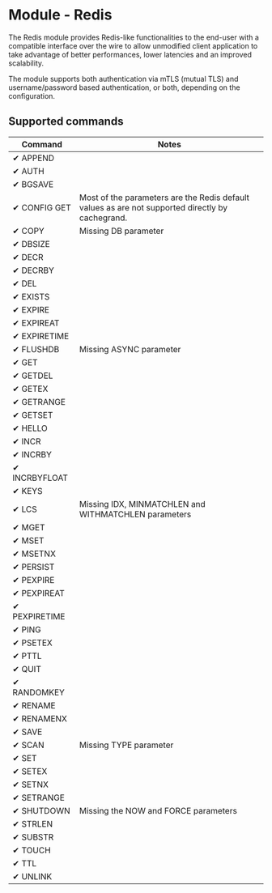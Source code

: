 Module - Redis
==============

The Redis module provides Redis-like functionalities to the end-user with a compatible interface over the wire
to allow unmodified client application to take advantage of better performances, lower latencies and an improved
scalability.

The module supports both authentication via mTLS (mutual TLS) and username/password based authentication, or both,
depending on the configuration.

## Supported commands

| Command       | Notes                                                                                            |
|---------------|--------------------------------------------------------------------------------------------------|
| ✔ APPEND      |                                                                                                  |
| ✔ AUTH        |                                                                                                  |
| ✔ BGSAVE      |                                                                                                  |
| ✔ CONFIG GET  | Most of the parameters are the Redis default values as are not supported directly by cachegrand. |
| ✔ COPY        | Missing DB parameter                                                                             |
| ✔ DBSIZE      |                                                                                                  |
| ✔ DECR        |                                                                                                  |
| ✔ DECRBY      |                                                                                                  |
| ✔ DEL         |                                                                                                  |
| ✔ EXISTS      |                                                                                                  |
| ✔ EXPIRE      |                                                                                                  |
| ✔ EXPIREAT    |                                                                                                  |
| ✔ EXPIRETIME  |                                                                                                  |
| ✔ FLUSHDB     | Missing ASYNC parameter                                                                          |
| ✔ GET         |                                                                                                  |
| ✔ GETDEL      |                                                                                                  |
| ✔ GETEX       |                                                                                                  |
| ✔ GETRANGE    |                                                                                                  |
| ✔ GETSET      |                                                                                                  |
| ✔ HELLO       |                                                                                                  |
| ✔ INCR        |                                                                                                  |
| ✔ INCRBY      |                                                                                                  |
| ✔ INCRBYFLOAT |                                                                                                  |
| ✔ KEYS        |                                                                                                  |
| ✔ LCS         | Missing IDX, MINMATCHLEN and WITHMATCHLEN parameters                                             |
| ✔ MGET        |                                                                                                  |
| ✔ MSET        |                                                                                                  |
| ✔ MSETNX      |                                                                                                  |
| ✔ PERSIST     |                                                                                                  |
| ✔ PEXPIRE     |                                                                                                  |
| ✔ PEXPIREAT   |                                                                                                  |
| ✔ PEXPIRETIME |                                                                                                  |
| ✔ PING        |                                                                                                  |
| ✔ PSETEX      |                                                                                                  |
| ✔ PTTL        |                                                                                                  |
| ✔ QUIT        |                                                                                                  |
| ✔ RANDOMKEY   |                                                                                                  |
| ✔ RENAME      |                                                                                                  |
| ✔ RENAMENX    |                                                                                                  |
| ✔ SAVE        |                                                                                                  |
| ✔ SCAN        | Missing TYPE parameter                                                                           |
| ✔ SET         |                                                                                                  |
| ✔ SETEX       |                                                                                                  |
| ✔ SETNX       |                                                                                                  |
| ✔ SETRANGE    |                                                                                                  |
| ✔ SHUTDOWN    | Missing the NOW and FORCE parameters                                                             |
| ✔ STRLEN      |                                                                                                  |
| ✔ SUBSTR      |                                                                                                  |
| ✔ TOUCH       |                                                                                                  |
| ✔ TTL         |                                                                                                  |
| ✔ UNLINK      |                                                                                                  |
